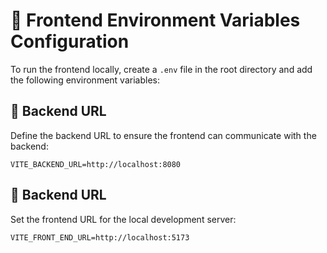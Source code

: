 # 📌 Frontend Environment Variables Configuration  

To run the frontend locally, create a `.env` file in the root directory and add the following environment variables:  

## 🔹 Backend URL  
Define the backend URL to ensure the frontend can communicate with the backend:  
```env
VITE_BACKEND_URL=http://localhost:8080
```

## 🔹 Backend URL  
Set the frontend URL for the local development server:
```env
VITE_FRONT_END_URL=http://localhost:5173
```